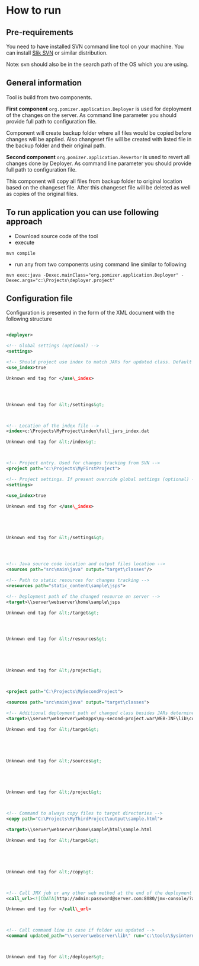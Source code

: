 # How to run #

## Pre-requirements ##

You need to have installed SVN command line tool on your machine. You can install [Slik SVN](http://www.sliksvn.com/en/download) or similar distribution.

Note: svn should also be in the search path of the OS which you are using.

## General information ##
Tool is build from two components.

**First component** `org.pomizer.application.Deployer` is used for deployment of the changes on the server. As command line parameter you should provide full path to configuration file.


Component will create backup folder where all files would be copied before changes will be applied. Also changeset file will be created with listed file in the backup folder and their original path.

**Second component** `org.pomizer.application.Revertor` is used to revert all changes done by Deployer. As command line parameter you should provide full path to configuration file.


This component will copy all files from backup folder to original location based on the changeset file. After this changeset file will be deleted as well as copies of the original files.

## To run application you can use following approach ##

  * Download source code of the tool
  * execute

`mvn compile`

  * run any from two components using command line similar to following

`mvn exec:java -Dexec.mainClass="org.pomizer.application.Deployer" -Dexec.args="c:\Projects\deployer.project"`


## Configuration file ##

Configuration is presented in the form of the XML document with the following structure

```xml

<deployer>

<!-- Global settings (optional) -->
<settings>

<!-- Should project use index to match JARs for updated class. Default true -->
<use_index>true

Unknown end tag for </use\_index>




Unknown end tag for &lt;/settings&gt;



<!-- Location of the index file -->
<index>c:\Projects\MyProject\index\full_jars_index.dat

Unknown end tag for &lt;/index&gt;



<!-- Project entry. Used for changes tracking from SVN -->
<project path="c:\Projects\MyFirstProject">

<!-- Project settings. If present override global settings (optional) -->
<settings>

<use_index>true

Unknown end tag for </use\_index>





Unknown end tag for &lt;/settings&gt;




<!-- Java source code location and output files location -->
<sources path="src\main\java" output="target\classes"/>

<!-- Path to static resources for changes tracking -->
<resources path="static_content\sample\jsps">

<!-- Deployment path of the changed resource on server -->
<target>\\server\webserver\home\sample\jsps

Unknown end tag for &lt;/target&gt;




Unknown end tag for &lt;/resources&gt;





Unknown end tag for &lt;/project&gt;



<project path="C:\Projects\MySecondProject">

<sources path="src\main\java" output="target\classes">

<!-- Additional deployment path of changed class besides JARs determined by index -->
<target>\\server\webserver\webapps\my-second-project.war\WEB-INF\lib\common.jar

Unknown end tag for &lt;/target&gt;





Unknown end tag for &lt;/sources&gt;





Unknown end tag for &lt;/project&gt;



<!-- Command to always copy files to target directories -->
<copy path="C:\Projects\MyThirdProject\output\sample.html">

<target>\\server\webserver\home\sample\html\sample.html

Unknown end tag for &lt;/target&gt;





Unknown end tag for &lt;/copy&gt;



<!-- Call JMX job or any other web method at the end of the deployment -->
<call_url><![CDATA[http://admin:password@server.com:8080/jmx-console/?action=invokeOp&methodIndex=10]]>

Unknown end tag for </call\_url>



<!-- Call command line in case if folder was updated -->
<command updated_path="\\server\webserver\lib\" run="c:\tools\Sysinternals\pskill.exe \\server webserver.exe"/>



Unknown end tag for &lt;/deployer&gt;


```
